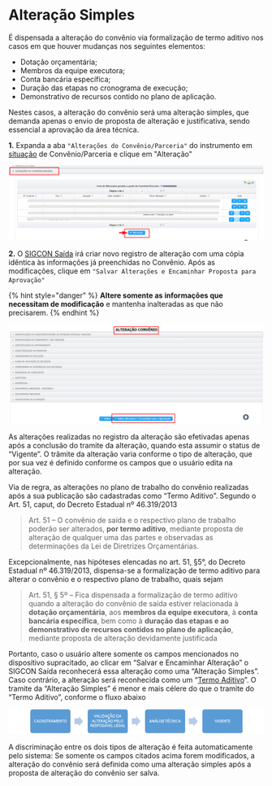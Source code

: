 # Alteração Simples

É dispensada a alteração do convênio via formalização de termo aditivo nos casos em que houver mudanças nos seguintes elementos:

*
  Dotação orçamentária;
* Membros da equipe executora;&#x20;
* Conta bancária específica; &#x20;
* Duração das etapas no cronograma de execução;
* Demonstrativo de recursos contido no plano de aplicação.


Nestes casos, a alteração do convênio será uma alteração simples, que demanda apenas o envio de proposta de alteração e justificativa, sendo essencial a aprovação da área técnica.&#x20;

**1.** Expanda a aba `"Alterações do Convênio/Parceria"` do instrumento em [situação](broken-reference) de Convênio/Parceria e clique em "Alteração"

![](<../../../.gitbook/assets/image (341).png>)

**2.** O [SIGCON Saída](http://sigconsaida.mg.gov.br/) irá criar novo registro de alteração com uma cópia idêntica às informações já preenchidas no Convênio. Após as modificações, clique em `"Salvar Alterações e Encaminhar Proposta para Aprovação"`

{% hint style="danger" %}
**Altere somente as informações que necessitam de modificação** e mantenha inalteradas as que não precisarem.
{% endhint %}

![](<../../../.gitbook/assets/image (329).png>)



As alterações realizadas no registro da alteração são efetivadas apenas após a conclusão do tramite da alteração, quando esta assumir o status de “Vigente”. O trâmite da alteração varia conforme o tipo de alteração, que por sua vez é definido conforme os campos que o usuário edita na alteração.

Via de regra, as alterações no plano de trabalho do convênio realizadas após a sua publicação são cadastradas como “Termo Aditivo”. Segundo o Art. 51, caput, do Decreto Estadual nº 46.319/2013

>
> Art. 51 – O convênio de saída e o respectivo plano de trabalho poderão ser alterados, **por termo aditivo**, mediante proposta de alteração de qualquer uma das partes e observadas as determinações da Lei de Diretrizes Orçamentárias.

Excepcionalmente, nas hipóteses elencadas no art. 51, §5°, do Decreto Estadual nº 46.319/2013, dispensa-se a formalização de termo aditivo para alterar o convênio e o respectivo plano de trabalho, quais sejam

>
> &#x20;Art. 51, § 5º – Fica dispensada a formalização de termo aditivo quando a alteração do convênio de saída estiver relacionada à **dotação orçamentária**, aos **membros da equipe executora**, à **conta bancária específica**, bem como à **duração das etapas e ao demonstrativo de recursos contidos no plano de aplicação**, mediante proposta de alteração devidamente justificada

Portanto, caso o usuário altere somente os campos mencionados no dispositivo supracitado, ao clicar em “Salvar e Encaminhar Alteração” o SIGCON Saída reconhecerá essa alteração como uma “Alteração Simples”. Caso contrário, a alteração será reconhecida como um “[Termo Aditivo](termo-aditivo.md)”. O tramite da “Alteração Simples” é menor e mais célere do que o tramite do “Termo Aditivo”, conforme o fluxo abaixo

![Trâmite de Alteração Simples](<../../../.gitbook/assets/image (122).png>)

A discriminação entre os dois tipos de alteração é feita automaticamente pelo sistema: Se somente os campos citados acima forem modificados, a alteração do convênio será definida como uma alteração simples após a proposta de alteração do convênio ser salva.
